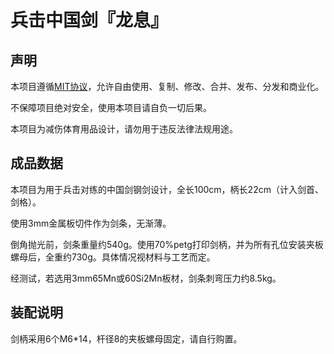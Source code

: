 # 兵击中国剑『龙息』

## 声明

本项目遵循[MIT协议](https://mitsloan.mit.edu/licensing)，允许自由使用、复制、修改、合并、发布、分发和商业化。

不保障项目绝对安全，使用本项目请自负一切后果。

本项目为减伤体育用品设计，请勿用于违反法律法规用途。

## 成品数据

本项目为用于兵击对练的中国剑钢剑设计，全长100cm，柄长22cm（计入剑首、剑格）。

使用3mm金属板切件作为剑条，无渐薄。

倒角抛光前，剑条重量约540g。使用70%petg打印剑柄，并为所有孔位安装夹板螺母后，全重约730g。具体情况视材料与工艺而定。

经测试，若选用3mm65Mn或60Si2Mn板材，剑条刺弯压力约8.5kg。

## 装配说明

剑柄采用6个M6*14，杆径8的夹板螺母固定，请自行购置。
